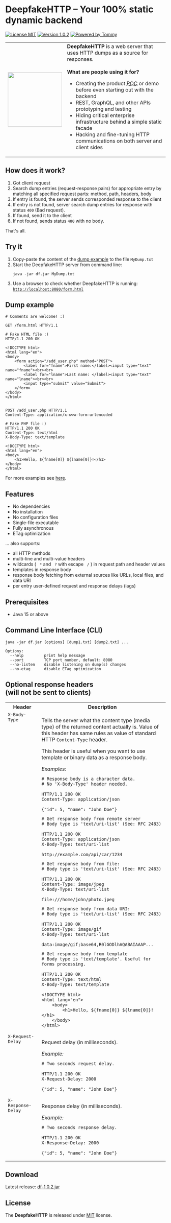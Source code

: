 <h1>DeepfakeHTTP – Your 100% static dynamic backend</h1>


[![License MIT](https://img.shields.io/badge/license-MIT-blue?style=flat-square)](https://github.com/xnbox/DeepfakeHTTP/blob/master/LICENSE)
[![Version 1.0.2](https://img.shields.io/badge/version-1.0.2-4DC71F?style=flat-square)](https://github.com/xnbox/DeepfakeHTTP/releases)
[![Powered by Tommy](https://img.shields.io/badge/powered_by-Tommy-blueviolet?style=flat-square)](https://github.com/xnbox/tommy)

<table>
<tr>
<td>
<img src="image.png" height="170rem">
</td>
<td valign="top">
<strong>DeepfakeHTTP</strong> is a web server that uses HTTP dumps as a source for responses.<br><br>
<strong>What are people using it for?</strong>
<ul>
    <li>Creating the product <abbr title="Proof Of Concept">POC</abbr> or demo before even starting out with the backend</li>
    <li>REST, GraphQL, and other APIs prototyping and testing</li>
    <li>Hiding critical enterprise infrastructure behind a simple static facade</li>
    <li>Hacking and fine-tuning HTTP communications on both server and client sides</li>
</ul>

</td>
</tr>
</table>

<h2>How does it work?</h2>
<ol>
    <li>Got client request</li>
    <li>Search dump entries (request-response pairs) for appropriate entry by matching all specified request parts: method, path, headers, body</li>
    <li>If entry is found, the server sends corresponded response to the client</li>
    <li>If entry is not found, server search dump entries for response with status <code>400</code> (Bad request).</li>
    <li>If found, send it to the client
    <li>If not found, sends status <code>400</code> with no body.</li>
</ol>
That's all.

<h2>Try it</h2>

<ol>
	<li>Copy-paste the content of the <a href="#dump-example">dump example</a> to the file <code>MyDump.txt</code></li>
	<li>Start the DeepfakeHTTP server from command line:

```text
java -jar df.jar MyDump.txt
```
</li>
	<li>Use a browser to check whether DeepfakeHTTP is running: <code><a href="http://localhost:8080/form.html">http://localhost:8080/form.html</a></code>
</li>
</ol>

<h2>Dump example</h2>

```text
# Comments are welcome! :)

GET /form.html HTTP/1.1

# Fake HTML file :)
HTTP/1.1 200 OK

<!DOCTYPE html>
<html lang="en">
<body>
    <form action="/add_user.php" method="POST">
        <label for="fname">First name:</label><input type="text" name="fname"><br><br>
        <label for="lname">Last name: </label><input type="text" name="lname"><br><br>
        <input type="submit" value="Submit">
    </form>
</body>
</html>


POST /add_user.php HTTP/1.1
Content-Type: application/x-www-form-urlencoded

# Fake PHP file :)
HTTP/1.1 200 OK
Content-Type: text/html
X-Body-Type: text/template

<!DOCTYPE html>
<html lang="en">
<body>
    <h1>Hello, ${fname[0]} ${lname[0]}!</h1>
</body>
</html>

```
For more examples see <a href="#appendixdump-examples">here</a>.

<h2>Features</h2>
<ul>
    <li>No dependencies</li>
    <li>No installation</li>
    <li>No configuration files</li>
    <li>Single-file executable</li>
    <li>Fully asynchronous</li>
    <li>ETag optimization</li>
</ul>

... also supports:

<ul>
    <li>all HTTP methods</li>
    <li>multi-line and multi-value headers</li>
    <li>wildcards ( <code> *</code> and <code> ?</code> with escape <code> /</code> ) in request path and header values</li>
    <li>templates in response body</li>
    <li>response body fetching from external sources like URLs, local files, and data URI</li>
    <li>per entry user-defined request and response delays (lags)</li>
</ul>

<h2>Prerequisites</h2>
<ul>
	<li>Java 15 or above</li>
</ul>

<h2>Command Line Interface (CLI)</h2>


```text
java -jar df.jar [options] [dump1.txt] [dump2.txt] ...

Options:
  --help         print help message
  --port         TCP port number, default: 8080
  --no-listen    disable listening on dump(s) changes
  --no-etag      disable ETag optimization

```

<h2>Optional response headers
<br>
(will not be sent to clients)
</h2>

<table>
	<tr><th width="21%" >Header</th>                                <th>Description</th></tr>
	<tr></tr>
	<tr><td valign="top"><code>X-Body-Type     </code></td>
	<td>
	<p>Tells the server what the content type (media type) of the returned content actually is. Value of this header has same rules as value of standard HTTP <code>Content-Type</code> header.</p>
	<p>This header is useful when you want to use template or binary data as a response body.</p>
	<i>Examples:</i>
	<br>

```text
# Response body is a character data.
# No 'X-Body-Type' header needed.

HTTP/1.1 200 OK
Content-Type: application/json

{"id": 5, "name": "John Doe"}
```

```text
# Get response body from remote server
# Body type is 'text/uri-list' (See: RFC 2483)

HTTP/1.1 200 OK
Content-Type: application/json
X-Body-Type: text/uri-list

http://example.com/api/car/1234
```

```text
# Get response body from file:
# Body type is 'text/uri-list' (See: RFC 2483)

HTTP/1.1 200 OK
Content-Type: image/jpeg
X-Body-Type: text/uri-list

file:///home/john/photo.jpeg
```

```text
# Get response body from data URI:
# Body type is 'text/uri-list' (See: RFC 2483)

HTTP/1.1 200 OK
Content-Type: image/gif
X-Body-Type: text/uri-list

data:image/gif;base64,R0lGODlhAQABAIAAAP...
```

```text
# Get response body from template
# Body type is 'text/template'. Useful for forms processing.

HTTP/1.1 200 OK
Content-Type: text/html
X-Body-Type: text/template

<!DOCTYPE html>
<html lang="en">
    <body>
        <h1>Hello, ${fname[0]} ${lname[0]}!</h1>
    </body>
</html>
```

</td></tr>
<tr></tr>
	<tr><td valign="top"><code>X-Request-Delay</code></td>
	<td><p>Request delay (in milliseconds).</p>
	<i>Example:</i>
	<br>

```text
# Two seconds request delay.

HTTP/1.1 200 OK
X-Request-Delay: 2000

{"id": 5, "name": "John Doe"}
```

</td></tr>
<tr></tr>
	<tr><td valign="top"><code>X-Response-Delay</code></td>
	<td><p>Response delay (in milliseconds).</p>
	<i>Example:</i>
	<br>

```text
# Two seconds response delay.

HTTP/1.1 200 OK
X-Response-Delay: 2000

{"id": 5, "name": "John Doe"}
```

</td></tr>
</table>


<h2>Download</h2>
Latest release: <a href="https://github.com/xnbox/DeepfakeHTTP/releases/download/v1.0.2/df-1.0.2.jar">df-1.0.2.jar</a>

<h2>License</h2>
The <strong>DeepfakeHTTP</strong> is released under <a href="https://github.com/xnbox/DeepfakeHTTP/blob/main/LICENSE">MIT</a> license.
<br><br>
<h1></h1>
<br><br>
<h1>APPENDIX<br>
Dump examples
</h1>
<h3>Example 1.</h3>

```text

# Comments are welcome! :)
# Please don't miss a single carriage return between headers and body!


#
# First request-response entry
#

# Client request
GET /api/customer/5 HTTP/1.1
Accept-Language: ru;*

# Server response
HTTP/1.1 200 OK
Content-Type: application/json

{
    "id": 5,
    "name": "Джон Доу"
}


#
# Second request-response entry
#

# Client request
GET /api/customer/5 HTTP/1.1

# Server response
HTTP/1.1 200 OK
Content-Type: application/json

{
    "id": 5,
    "name": "John Doe"
}


```

<h3>Example 2.</h3>

```text

#
# Work with HTML forms (1)
#

GET /form.html HTTP/1.1

HTTP/1.1 200 OK

<!DOCTYPE html>
<html lang="en">
<body>
    <form action="/action_page.php" method="POST">
        <label for="fname">First name:</label><input type="text" name="fname"><br><br>
        <label for="lname">Last name: </label><input type="text" name="lname"><br><br>
        <input type="submit" value="Submit">
    </form>
</body>
</html>


POST /action_page.php HTTP/1.1
Content-Type: application/x-www-form-urlencoded

HTTP/1.1 200 OK
Content-Type: text/html
X-Body-Type: text/template

<!DOCTYPE html>
<html lang="en">
<body>
    <h1>Hello, ${fname[0]} ${lname[0]}!</h1>
</body>
</html>


```

<h3>Example 3.</h3>

```text

#
# Work with HTML forms (2)
#

GET /form.html HTTP/1.1

HTTP/1.1 200 OK

<!DOCTYPE html>
<html lang="en">
<body>
    <form action="/action_page.php" method="POST">
        <label for="fname">First name:</label><input type="text" name="fname"><br><br>
        <label for="lname">Last name: </label><input type="text" name="lname"><br><br>
        <p>Only first name 'John' and last name 'Doe' are supported.<br>
        Expected output is: Hello, John Doe!,<br>
        or HTTP status 400 Bad request if first name is not 'John' or last name is not 'Doe'.
        </p><br><br>
        <input type="submit" value="Submit">
    </form>
</body>
</html>


POST /action_page.php HTTP/1.1
Content-Type: application/x-www-form-urlencoded

fname=John&lname=Doe

HTTP/1.1 200 OK
Content-Type: text/html
X-Body-Type: text/template

<!DOCTYPE html>
<body>
    <h1>Hello, ${fname[0]} ${lname[0]}!</h1>
</body>
</html>

